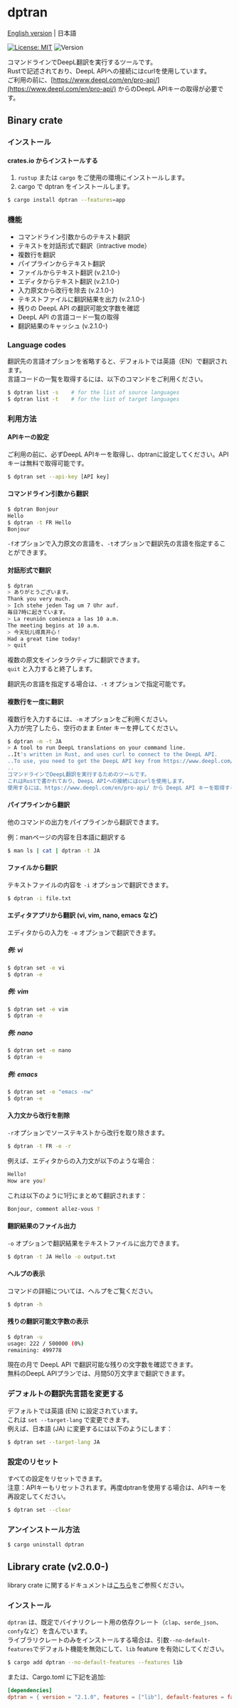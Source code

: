 # dptran

[English version](README.md) | 日本語

[![License: MIT](https://img.shields.io/badge/License-MIT-yellow.svg)](https://opensource.org/licenses/MIT)
![Version](https://img.shields.io/badge/Version-2.1.0-brightgreen.svg)

コマンドラインでDeepL翻訳を実行するツールです。  
Rustで記述されており、DeepL APIへの接続にはcurlを使用しています。  
ご利用の前に、[https://www.deepl.com/en/pro-api/](https://www.deepl.com/en/pro-api/) からのDeepL APIキーの取得が必要です。

## Binary crate
### インストール

#### crates.io からインストールする

1. ``rustup`` または ``cargo`` をご使用の環境にインストールします。
2. cargo で dptran をインストールします。
```bash
$ cargo install dptran --features=app
```

### 機能

- コマンドライン引数からのテキスト翻訳
- テキストを対話形式で翻訳（intractive mode）
- 複数行を翻訳
- パイプラインからテキスト翻訳
- ファイルからテキスト翻訳 (v.2.1.0-)
- エディタからテキスト翻訳 (v.2.1.0-)
- 入力原文から改行を除去 (v.2.1.0-)
- テキストファイルに翻訳結果を出力 (v.2.1.0-)
- 残りの DeepL API の翻訳可能文字数を確認
- DeepL API の言語コード一覧の取得
- 翻訳結果のキャッシュ (v.2.1.0-)

### Language codes
翻訳先の言語オプションを省略すると、デフォルトでは英語（EN）で翻訳されます。  
言語コードの一覧を取得するには、以下のコマンドをご利用ください。

```bash
$ dptran list -s    # for the list of source languages
$ dptran list -t    # for the list of target languages
```

### 利用方法

#### APIキーの設定

ご利用の前に、必ずDeepL APIキーを取得し、dptranに設定してください。APIキーは無料で取得可能です。

```bash
$ dptran set --api-key [API key]
```

#### コマンドライン引数から翻訳

```bash
$ dptran Bonjour
Hello
$ dptran -t FR Hello
Bonjour
```

``-f``オプションで入力原文の言語を、``-t``オプションで翻訳先の言語を指定することができます。

#### 対話形式で翻訳

```bash
$ dptran
> ありがとうございます。
Thank you very much.
> Ich stehe jeden Tag um 7 Uhr auf.
毎日7時に起きています。
> La reunión comienza a las 10 a.m.
The meeting begins at 10 a.m.
> 今天玩儿得真开心！
Had a great time today!
> quit
```

複数の原文をインタラクティブに翻訳できます。  
``quit`` と入力すると終了します。

翻訳先の言語を指定する場合は、``-t`` オプションで指定可能です。

#### 複数行を一度に翻訳

複数行を入力するには、``-m`` オプションをご利用ください。  
入力が完了したら、空行のまま Enter キーを押してください。

```bash
$ dptran -m -t JA
> A tool to run DeepL translations on your command line.
..It's written in Rust, and uses curl to connect to the DeepL API.
..To use, you need to get the DeepL API key from https://www.deepl.com/en/pro-api/.
..
コマンドラインでDeepL翻訳を実行するためのツールです。
これはRustで書かれており、DeepL APIへの接続にはcurlを使用します。
使用するには、https://www.deepl.com/en/pro-api/ から DeepL API キーを取得する必要があります。
```

#### パイプラインから翻訳

他のコマンドの出力をパイプラインから翻訳できます。

例：manページの内容を日本語に翻訳する  

```bash
$ man ls | cat | dptran -t JA
```

#### ファイルから翻訳

テキストファイルの内容を ``-i`` オプションで翻訳できます。

```bash
$ dptran -i file.txt
```

#### エディタアプリから翻訳 (vi, vim, nano, emacs など)

エディタからの入力を ``-e`` オプションで翻訳できます。

##### 例: vi
```bash
$ dptran set -e vi
$ dptran -e
```

##### 例: vim
```bash
$ dptran set -e vim
$ dptran -e
```

##### 例: nano
```bash
$ dptran set -e nano
$ dptran -e
```

##### 例: emacs
```bash
$ dptran set -e "emacs -nw"
$ dptran -e
```

#### 入力文から改行を削除

``-r``オプションでソーステキストから改行を取り除きます。

```bash
$ dptran -t FR -e -r
```
例えば、エディタからの入力文が以下のような場合：
```bash
Hello!
How are you?
```
これは以下のように1行にまとめて翻訳されます：
```bash
Bonjour, comment allez-vous ?
```

#### 翻訳結果のファイル出力

``-o`` オプションで翻訳結果をテキストファイルに出力できます。

```bash
$ dptran -t JA Hello -o output.txt
```

#### ヘルプの表示

コマンドの詳細については、ヘルプをご覧ください。 

```bash
$ dptran -h
```

#### 残りの翻訳可能文字数の表示

```bash
$ dptran -u
usage: 222 / 500000 (0%)
remaining: 499778
```

現在の月で DeepL API で翻訳可能な残りの文字数を確認できます。  
無料のDeepL APIプランでは、月間50万文字まで翻訳できます。

### デフォルトの翻訳先言語を変更する

デフォルトでは英語 (EN) に設定されています。  
これは ``set --target-lang`` で変更できます。  
例えば、日本語 (JA) に変更するには以下のようにします：

```bash
$ dptran set --target-lang JA
```

### 設定のリセット

すべての設定をリセットできます。  
注意：APIキーもリセットされます。再度dptranを使用する場合は、APIキーを再設定してください。

```bash
$ dptran set --clear
```

### アンインストール方法

```bash
$ cargo uninstall dptran
```

## Library crate (v2.0.0-)
library crate に関するドキュメントは[こちら](https://docs.rs/dptran/)をご参照ください。

### インストール
``dptran`` は、既定でバイナリクレート用の依存クレート（``clap``、``serde_json``、``confy``など）を含んでいます。  
ライブラリクレートのみをインストールする場合は、引数``--no-default-features``でデフォルト機能を無効にして、``lib`` feature を有効にしてください。
```bash
$ cargo add dptran --no-default-features --features lib
```
または、Cargo.toml に下記を追加:
```toml
[dependencies]
dptran = { version = "2.1.0", features = ["lib"], default-features = false }
```
